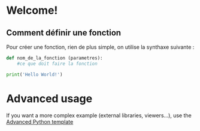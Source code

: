 # Welcome!

## Comment définir une fonction

Pour créer une fonction, rien de plus simple, on utilise la synthaxe suivante :

```python
def nom_de_la_fonction (parametres):
    #ce que doit faire la fonction
```

```python runnable
print('Hello World!')
```

# Advanced usage

If you want a more complex example (external libraries, viewers...), use the [Advanced Python template](https://tech.io/select-repo/429)
